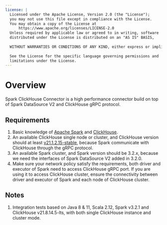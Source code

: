 ```yaml
---
license: |
  Licensed under the Apache License, Version 2.0 (the "License");
  you may not use this file except in compliance with the License.
  You may obtain a copy of the License at
      https://www.apache.org/licenses/LICENSE-2.0
  Unless required by applicable law or agreed to in writing, software
  distributed under the License is distributed on an "AS IS" BASIS,
  
  WITHOUT WARRANTIES OR CONDITIONS OF ANY KIND, either express or implied.
  
  See the License for the specific language governing permissions and
  limitations under the License.
---
```


Overview
===

Spark ClickHouse Connector is a high performance connector build on top of Spark DataSource V2 and
ClickHouse gRPC protocol.

## Requirements

1. Basic knowledge of [Apache Spark](https://spark.apache.org/docs/latest/) and [ClickHouse](https://clickhouse.com/docs/en/).
2. An available ClickHouse single node or cluster, and ClickHouse version should at least [v21.1.2.15-stable](https://github.com/ClickHouse/ClickHouse/blob/master/CHANGELOG.md#clickhouse-release-v211215-stable-2021-01-18),
   because Spark communicate with ClickHouse through the gRPC protocol.
3. An available Spark cluster, and Spark version should be 3.2.x, because we need the interfaces of Spark DataSource V2
   added in 3.2.0.
4. Make sure your network policy satisfy the requirements, both driver and executor of Spark need to access ClickHouse
   gRPC port. If you are using it to access ClickHouse cluster, ensure the connectivity between driver and executor of
   Spark and each node of ClickHouse cluster.

## Notes

1. Integration tests based on Java 8 & 11, Scala 2.12, Spark v3.2.1 and ClickHouse v21.8.14.5-lts, with both single
   ClickHouse instance and cluster mode.
